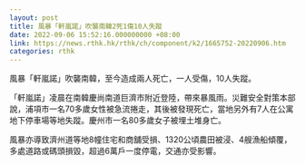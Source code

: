 ```yaml
---
layout: post
title: 風暴「軒嵐諾」吹襲南韓2死1傷10人失蹤
date: 2022-09-06 15:52:16.000000000 +08:00
link: https://news.rthk.hk/rthk/ch/component/k2/1665752-20220906.htm
categories: rthk
---
```


風暴「軒嵐諾」吹襲南韓，至今造成兩人死亡，一人受傷，10人失蹤。

「軒嵐諾」凌晨在南韓慶尚南道巨濟市附近登陸，帶來暴風雨。災難安全對策本部說，浦項市一名70多歲女性被急流捲走，其後被發現死亡，當地另外有7人在公寓地下停車場等地失蹤。慶州市一名80多歲女子被埋土堆身亡。

風暴亦導致濟州道等地8幢住宅和商舖受損、1320公頃農田被浸、4艘漁船傾覆，多處道路或碼頭損毀，超過6萬戶一度停電，交通亦受影響。
